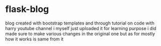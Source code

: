 # flask-blog
blog created with bootstrap templates and through tutorial on code with harry youtube channel
i myself just uploaded it for learning purpose i did made sure to make various changes in the original one but as for mostly how it works is same from it

